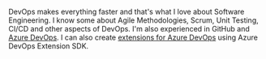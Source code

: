  DevOps makes everything faster and that's what I love about Software Engineering. I know some about Agile Methodologies, Scrum, Unit Testing, CI/CD and other aspects of DevOps. I'm also experienced in GitHub and [Azure DevOps](https://dev.azure.com). I can also create [extensions for Azure DevOps](https://github.com/0xaryan/my-azure-devops) using Azure DevOps Extension SDK.
